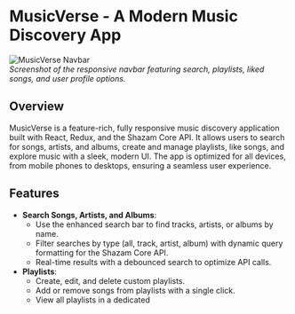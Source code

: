 # MusicVerse - A Modern Music Discovery App

![MusicVerse Navbar](F:\CELEBAL-INTERN\WEEK-5\spotify\public\search.png)  
*Screenshot of the responsive navbar featuring search, playlists, liked songs, and user profile options.*

## Overview

MusicVerse is a feature-rich, fully responsive music discovery application built with React, Redux, and the Shazam Core API. It allows users to search for songs, artists, and albums, create and manage playlists, like songs, and explore music with a sleek, modern UI. The app is optimized for all devices, from mobile phones to desktops, ensuring a seamless user experience.

## Features

- **Search Songs, Artists, and Albums**: 
  - Use the enhanced search bar to find tracks, artists, or albums by name.
  - Filter searches by type (all, track, artist, album) with dynamic query formatting for the Shazam Core API.
  - Real-time results with a debounced search to optimize API calls.
- **Playlists**:
  - Create, edit, and delete custom playlists.
  - Add or remove songs from playlists with a single click.
  - View all playlists in a dedicated